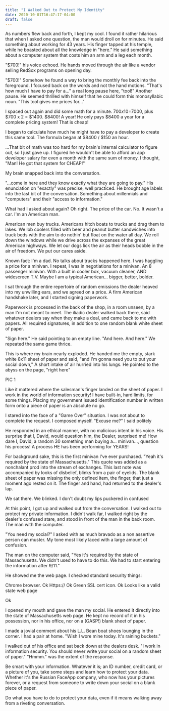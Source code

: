 ```yaml
---
title: "I Walked Out to Protect My Identity"
date: 2020-10-01T16:47:17-04:00
draft: false
---
```



As numbers flew back and forth, I kept my cool. I found it rather hilarious that when I asked one question, the man would droll on for minutes. He said something about working for 43 years. His finger tapped at his temple, while he boasted about all the knowledge in "here." He said something about a computer system that costs him an arm and a leg each month.

"$700!" his voice echoed.
He hands moved through the air like a vendor selling RedSox programs on opening day.

"$700!" Somehow he found a way to bring the monthly fee back into the foreground. I focused back on the words and not the hand motions. "That's how much I have to pay for a…" a real long pause here, "tool!" Another pause. He seemed thrilled with himself that he could form this monosyllabic noun. "This tool gives me prices for..."

I spaced out again and did some math for a minute. $700 x 10=$7000, plus $700 x 2 = $1400. $8400! A year! He only pays $8400 a year for a complete pricing system! That is cheap!

I began to calculate how much he might have to pay a developer to create this same tool. The formula began at $8400 / $150 an hour.

...That bit of math was too hard for my brain's internal calculator to figure out, so I just gave up. I figured he wouldn't be able to afford an app developer salary for even a month with the same sum of money. I thought, "Man! He got that system for CHEAP!"

 

My brain snapped back into the conversation.
 

"...come in here and they know exactly what they are going to pay." His enunciation on "exactly" was precise, well practiced. He brought age labels into the last bit of the conversation. Something about millennials and "computers" and their "access to information."

 

What had I asked about again? Oh right. The price of the car. No. It wasn't a car. I'm an American man.

American men buy trucks.
Americans hitch boats to trucks and drag them to lakes. We lob coolers filled with beer and peanut butter sandwiches into truck beds with the aim to do nothin' but float on the water all day. We roll down the windows while we drive across the expanses of the great American highways. We let our dogs lick the air as their heads bobble in the air of freedom. We put our cares aside.

Known fact: I'm a dad.
No talks about trucks happened here. I was haggling a price for a minivan. I repeat, I was in negotiations for a minivan. An 8 passenger minivan. With a built in cooler box, vacuum cleaner, AND widescreen T.V. Maybe I am a typical American… bigger, better, bolder.

I sat through the entire repertoire of random emissions the dealer heaved into my unwilling ears, and we agreed on a price. A firm American handshake later, and I started signing paperwork.


Paperwork is processed in the back of the shop, in a room unseen, by a man I'm not meant to meet. The iliadic dealer walked back there, said whatever dealers say when they make a deal, and came back to me with papers. All required signatures, in addition to one random blank white sheet of paper.

"Sign here." He said pointing to an empty line. "And here. And here." We repeated the same game thrice.

This is where my brain nearly exploded.
He handed me the empty, stark white 8x11 sheet of paper and said, "and I'm gonna need you to put your social down," A short intake of air hurried into his lungs. He pointed to the abyss on the page, "right here"

PIC 1

Like it mattered where the salesman's finger landed on the sheet of paper. I work in the world of information security! I have built-in, hard limits, for some things. Placing my government issued identification number in written form onto a piece of paper is an absolute no go.

I stared into the face of a "Game Over" situation.
I was not about to complete the request. I composed myself. "Excuse me?" I said politely

He responded in an ethical manner, with no malicious intent in his voice. His surprise that I, David, would question him, the Dealer, surprised me! How dare I, David, a random 30 something man buying a… minivan..., question his process! A process HE has been performing for YEARS!

For background sake, this is the first minivan I've ever purchased.
"Yeah it's required by the state of Massachusetts." This quote was added as a nonchalant prod into the stream of exchanges. This last note was accompanied by looks of disbelief, blinks from a pair of eyelids. The blank sheet of paper was missing the only defined item, the finger, that just a moment ago rested on it. The finger and hand, had returned to the dealer's lap.

We sat there. We blinked. I don't doubt my lips puckered in confused

At this point, I got up and walked out from the conversation. I walked out to protect my private information.
I didn't walk far, I walked right by the dealer's confused stare, and stood in front of the man in the back room. The man with the computer.


"You need my social?" I asked with as much bravado as a non assertive person can muster. My tone most likely laced with a large amount of confusion.

The man on the computer said, "Yes it's required by the state of Massachusetts. We didn't used to have to do this. We had to start entering the information after 9/11."

He showed me the web page. I checked standard security things:

Chrome browser.
Ok
Https:// 
Ok
Green SSL cert icon.
Ok
Looks like a valid state web page

Ok
 

I opened my mouth and gave the man my social. He entered it directly into the state of Massachusetts web page. He kept no record of it in his possession, nor in his office, nor on a (GASP!) blank sheet of paper.

I made a jovial comment about his L.L. Bean boat shoes lounging in the corner. I had a pair at home. "Wish I wore mine today. It's raining buckets."

I walked out of his office and sat back down at the dealers desk. "I work in information security. You should never write your social on a random sheet of paper."
"Hmmm." was the extent of the response.

Be smart with your information. Whatever it is; an ID number, credit card, or a picture of you, take some steps and learn how to protect your data. Whether it's the Russian FaceApp company, who now has your pictures forever, or a request from someone to write down your social on a blank piece of paper.

Do what you have to do to protect your data, even if it means walking away from a riveting conversation.